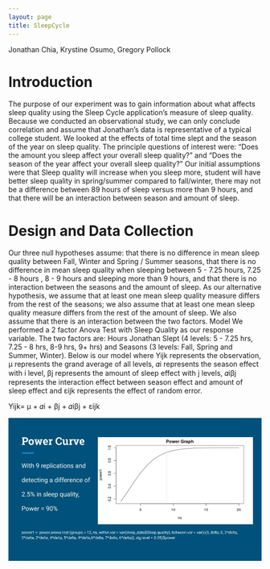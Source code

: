```yaml
---
layout: page
title: SleepCycle
---
```

Jonathan Chia, Krystine Osumo, Gregory Pollock 

# Introduction 
The purpose of our experiment was to gain information about what affects sleep quality using the Sleep Cycle application’s measure of sleep quality. Because we conducted an observational study, we can only conclude correlation and assume that Jonathan’s data is representative of a typical college student. We looked at the effects of total time slept and the season of the year on sleep quality. The principle questions of interest were: “Does the amount you sleep affect your overall sleep quality?” and “Does the season of the year affect your overall sleep quality?” Our initial assumptions were that Sleep quality will increase when you sleep more, student will have better sleep quality in spring/summer compared to fall/winter, there may not be a difference between 89 hours of sleep versus more than 9 hours, and that there will be an interaction between season and amount of sleep. 
 
# Design and Data Collection 
Our three null hypotheses assume: that there is no difference in mean sleep quality between Fall, Winter and Spring / Summer seasons, that there is no difference in mean sleep quality when sleeping between 5 - 7.25 hours, 7.25 - 8 hours , 8 - 9 hours  and sleeping more than 9 hours, and that there is no interaction between the seasons and the amount of sleep.  As our alternative hypothesis, we assume that at least one mean sleep quality measure differs from the rest of the seasons; we also assume that at least one mean sleep quality measure differs from the rest of the amount of sleep. We also assume that there is an interaction between the two factors.    Model We performed a 2 factor Anova Test with Sleep Quality as our response variable. The two factors are: Hours Jonathan Slept (4 levels: 5 - 7.25 hrs, 7.25 - 8 hrs, 8-9 hrs, 9+ hrs) and Seasons (3 levels: Fall, Spring and Summer, Winter). Below is our model where Yijk represents the observation, μ represents the grand average of all levels, 𝛼i  represents the season effect with i level, βj represents the amount of sleep effect with j levels, 𝛼iβj  represents the interaction effect between season effect and amount of sleep effect and εijk  represents the effect of random error. 

Yijk= μ + 𝛼i + βj + 𝛼iβj + εijk 

![power.jpg](https://github.com/Jonathan-Chia/Jonathan-Chia.github.io/blob/master/Sleep_Powercurve.jpg)




